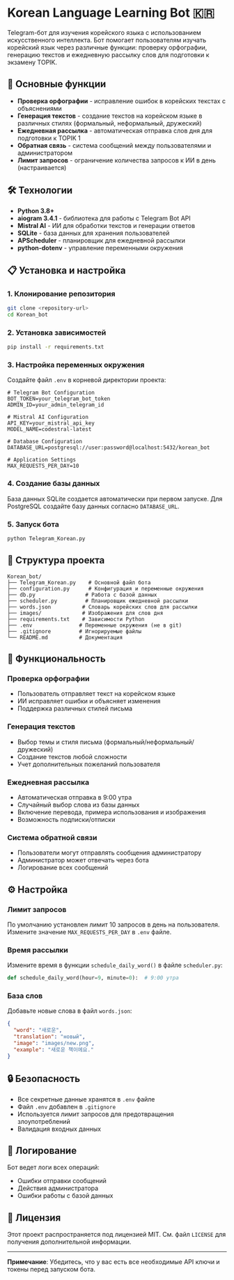 # Korean Language Learning Bot 🇰🇷

Telegram-бот для изучения корейского языка с использованием искусственного интеллекта. Бот помогает пользователям изучать корейский язык через различные функции: проверку орфографии, генерацию текстов и ежедневную рассылку слов для подготовки к экзамену TOPIK.

## 🚀 Основные функции

- **Проверка орфографии** - исправление ошибок в корейских текстах с объяснениями
- **Генерация текстов** - создание текстов на корейском языке в различных стилях (формальный, неформальный, дружеский)
- **Ежедневная рассылка** - автоматическая отправка слов дня для подготовки к TOPIK 1
- **Обратная связь** - система сообщений между пользователями и администратором
- **Лимит запросов** - ограничение количества запросов к ИИ в день (настраивается)

## 🛠 Технологии

- **Python 3.8+**
- **aiogram 3.4.1** - библиотека для работы с Telegram Bot API
- **Mistral AI** - ИИ для обработки текстов и генерации ответов
- **SQLite** - база данных для хранения пользователей
- **APScheduler** - планировщик для ежедневной рассылки
- **python-dotenv** - управление переменными окружения

## 📋 Установка и настройка

### 1. Клонирование репозитория
```bash
git clone <repository-url>
cd Korean_bot
```

### 2. Установка зависимостей
```bash
pip install -r requirements.txt
```

### 3. Настройка переменных окружения
Создайте файл `.env` в корневой директории проекта:

```env
# Telegram Bot Configuration
BOT_TOKEN=your_telegram_bot_token
ADMIN_ID=your_admin_telegram_id

# Mistral AI Configuration
API_KEY=your_mistral_api_key
MODEL_NAME=codestral-latest

# Database Configuration
DATABASE_URL=postgresql://user:password@localhost:5432/korean_bot

# Application Settings
MAX_REQUESTS_PER_DAY=10
```

### 4. Создание базы данных
База данных SQLite создается автоматически при первом запуске. Для PostgreSQL создайте базу данных согласно `DATABASE_URL`.

### 5. Запуск бота
```bash
python Telegram_Korean.py
```

## 📁 Структура проекта

```
Korean_bot/
├── Telegram_Korean.py    # Основной файл бота
├── configuration.py      # Конфигурация и переменные окружения
├── db.py                # Работа с базой данных
├── scheduler.py         # Планировщик ежедневной рассылки
├── words.json          # Словарь корейских слов для рассылки
├── images/             # Изображения для слов дня
├── requirements.txt    # Зависимости Python
├── .env               # Переменные окружения (не в git)
├── .gitignore         # Игнорируемые файлы
└── README.md          # Документация
```

## 🎯 Функциональность

### Проверка орфографии
- Пользователь отправляет текст на корейском языке
- ИИ исправляет ошибки и объясняет изменения
- Поддержка различных стилей письма

### Генерация текстов
- Выбор темы и стиля письма (формальный/неформальный/дружеский)
- Создание текстов любой сложности
- Учет дополнительных пожеланий пользователя

### Ежедневная рассылка
- Автоматическая отправка в 9:00 утра
- Случайный выбор слова из базы данных
- Включение перевода, примера использования и изображения
- Возможность подписки/отписки

### Система обратной связи
- Пользователи могут отправлять сообщения администратору
- Администратор может отвечать через бота
- Логирование всех сообщений

## ⚙️ Настройка

### Лимит запросов
По умолчанию установлен лимит 10 запросов в день на пользователя. Измените значение `MAX_REQUESTS_PER_DAY` в `.env` файле.

### Время рассылки
Измените время в функции `schedule_daily_word()` в файле `scheduler.py`:
```python
def schedule_daily_word(hour=9, minute=0):  # 9:00 утра
```

### База слов
Добавьте новые слова в файл `words.json`:
```json
{
  "word": "새로운",
  "translation": "новый",
  "image": "images/new.png",
  "example": "새로운 책이에요."
}
```

## 🔒 Безопасность

- Все секретные данные хранятся в `.env` файле
- Файл `.env` добавлен в `.gitignore`
- Используется лимит запросов для предотвращения злоупотреблений
- Валидация входных данных

## 📝 Логирование

Бот ведет логи всех операций:
- Ошибки отправки сообщений
- Действия администратора
- Ошибки работы с базой данных

## 📄 Лицензия

Этот проект распространяется под лицензией MIT. См. файл `LICENSE` для получения дополнительной информации.

---

**Примечание**: Убедитесь, что у вас есть все необходимые API ключи и токены перед запуском бота.
